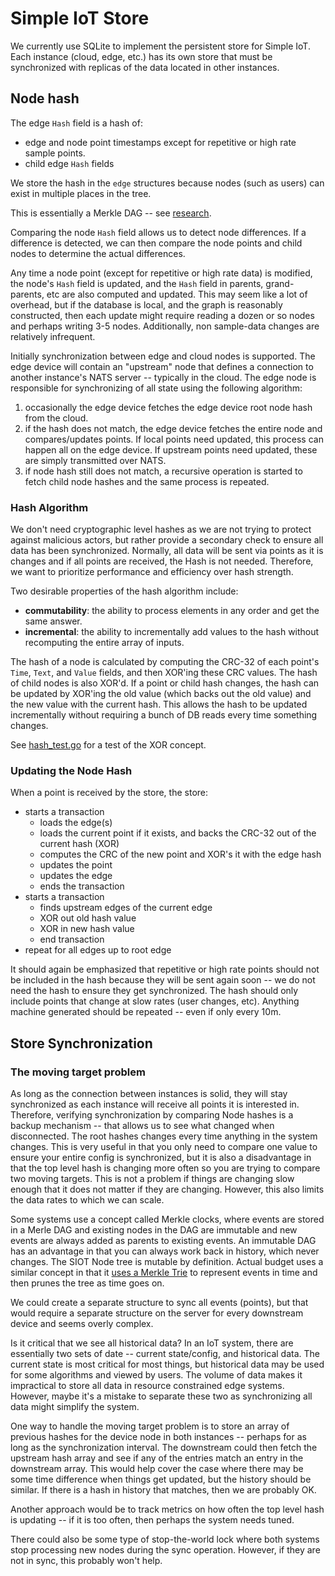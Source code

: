 # Simple IoT Store

We currently use SQLite to implement the persistent store for Simple IoT. Each
instance (cloud, edge, etc.) has its own store that must be synchronized with
replicas of the data located in other instances.

## Node hash

The edge `Hash` field is a hash of:

- edge and node point timestamps except for repetitive or high rate sample
  points.
- child edge `Hash` fields

We store the hash in the `edge` structures because nodes (such as users) can
exist in multiple places in the tree.

This is essentially a Merkle DAG -- see [research](research.md).

Comparing the node `Hash` field allows us to detect node differences. If a
difference is detected, we can then compare the node points and child nodes to
determine the actual differences.

Any time a node point (except for repetitive or high rate data) is modified, the
node's `Hash` field is updated, and the `Hash` field in parents, grand-parents,
etc are also computed and updated. This may seem like a lot of overhead, but if
the database is local, and the graph is reasonably constructed, then each update
might require reading a dozen or so nodes and perhaps writing 3-5 nodes.
Additionally, non sample-data changes are relatively infrequent.

Initially synchronization between edge and cloud nodes is supported. The edge
device will contain an "upstream" node that defines a connection to another
instance's NATS server -- typically in the cloud. The edge node is responsible
for synchronizing of all state using the following algorithm:

1. occasionally the edge device fetches the edge device root node hash from the
   cloud.
1. if the hash does not match, the edge device fetches the entire node and
   compares/updates points. If local points need updated, this process can
   happen all on the edge device. If upstream points need updated, these are
   simply transmitted over NATS.
1. if node hash still does not match, a recursive operation is started to fetch
   child node hashes and the same process is repeated.

### Hash Algorithm

We don't need cryptographic level hashes as we are not trying to protect against
malicious actors, but rather provide a secondary check to ensure all data has
been synchronized. Normally, all data will be sent via points as it is changes
and if all points are received, the Hash is not needed. Therefore, we want to
prioritize performance and efficiency over hash strength.

Two desirable properties of the hash algorithm include:

- **commutability**: the ability to process elements in any order and get the
  same answer.
- **incremental**: the ability to incrementally add values to the hash without
  recomputing the entire array of inputs.

The hash of a node is calculated by computing the CRC-32 of each point's `Time`,
`Text`, and `Value` fields, and then XOR'ing these CRC values. The hash of child
nodes is also XOR'd. If a point or child hash changes, the hash can be updated
by XOR'ing the old value (which backs out the old value) and the new value with
the current hash. This allows the hash to be updated incrementally without
requiring a bunch of DB reads every time something changes.

See
[hash_test.go](https://github.com/simpleiot/simpleiot/blob/master/store/hash_test.go)
for a test of the XOR concept.

### Updating the Node Hash

When a point is received by the store, the store:

- starts a transaction
  - loads the edge(s)
  - loads the current point if it exists, and backs the CRC-32 out of the
    current hash (XOR)
  - computes the CRC of the new point and XOR's it with the edge hash
  - updates the point
  - updates the edge
  - ends the transaction
- starts a transaction
  - finds upstream edges of the current edge
  - XOR out old hash value
  - XOR in new hash value
  - end transaction
- repeat for all edges up to root edge

It should again be emphasized that repetitive or high rate points should not be
included in the hash because they will be sent again soon -- we do not need the
hash to ensure they get synchronized. The hash should only include points that
change at slow rates (user changes, etc). Anything machine generated should be
repeated -- even if only every 10m.

## Store Synchronization

### The moving target problem

As long as the connection between instances is solid, they will stay
synchronized as each instance will receive all points it is interested in.
Therefore, verifying synchronization by comparing Node hashes is a backup
mechanism -- that allows us to see what changed when disconnected. The root
hashes changes every time anything in the system changes. This is very useful in
that you only need to compare one value to ensure your entire config is
synchronized, but it is also a disadvantage in that the top level hash is
changing more often so you are trying to compare two moving targets. This is not
a problem if things are changing slow enough that it does not matter if they are
changing. However, this also limits the data rates to which we can scale.

Some systems use a concept called Merkle clocks, where events are stored in a
Merle DAG and existing nodes in the DAG are immutable and new events are always
added as parents to existing events. An immutable DAG has an advantage in that
you can always work back in history, which never changes. The SIOT Node tree is
mutable by definition. Actual budget uses a similar concept in that it
[uses a Merkle Trie](https://github.com/actualbudget/actual/discussions/257) to
represent events in time and then prunes the tree as time goes on.

We could create a separate structure to sync all events (points), but that would
require a separate structure on the server for every downstream device and seems
overly complex.

Is it critical that we see all historical data? In an IoT system, there are
essentially two sets of date -- current state/config, and historical data. The
current state is most critical for most things, but historical data may be used
for some algorithms and viewed by users. The volume of data makes it impractical
to store all data in resource constrained edge systems. However, maybe it's a
mistake to separate these two as synchronizing all data might simplify the
system.

One way to handle the moving target problem is to store an array of previous
hashes for the device node in both instances -- perhaps for as long as the
synchronization interval. The downstream could then fetch the upstream hash
array and see if any of the entries match an entry in the downstream array. This
would help cover the case where there may be some time difference when things
get updated, but the history should be similar. If there is a hash in history
that matches, then we are probably OK.

Another approach would be to track metrics on how often the top level hash is
updating -- if it is too often, then perhaps the system needs tuned.

There could also be some type of stop-the-world lock where both systems stop
processing new nodes during the sync operation. However, if they are not in
sync, this probably won't help.
